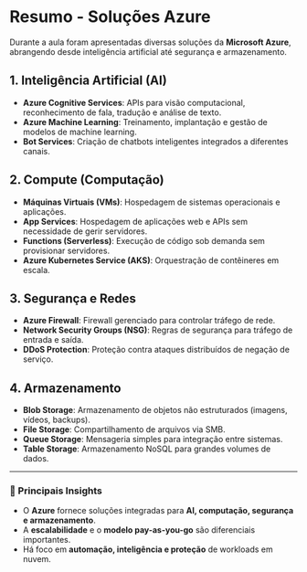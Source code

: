 # Resumo - Soluções Azure

Durante a aula foram apresentadas diversas soluções da **Microsoft Azure**, abrangendo desde inteligência artificial até segurança e armazenamento.  

## 1. Inteligência Artificial (AI)
- **Azure Cognitive Services**: APIs para visão computacional, reconhecimento de fala, tradução e análise de texto.  
- **Azure Machine Learning**: Treinamento, implantação e gestão de modelos de machine learning.  
- **Bot Services**: Criação de chatbots inteligentes integrados a diferentes canais.

## 2. Compute (Computação)
- **Máquinas Virtuais (VMs)**: Hospedagem de sistemas operacionais e aplicações.  
- **App Services**: Hospedagem de aplicações web e APIs sem necessidade de gerir servidores.  
- **Functions (Serverless)**: Execução de código sob demanda sem provisionar servidores.  
- **Azure Kubernetes Service (AKS)**: Orquestração de contêineres em escala.

## 3. Segurança e Redes
- **Azure Firewall**: Firewall gerenciado para controlar tráfego de rede.  
- **Network Security Groups (NSG)**: Regras de segurança para tráfego de entrada e saída.  
- **DDoS Protection**: Proteção contra ataques distribuídos de negação de serviço.

## 4. Armazenamento
- **Blob Storage**: Armazenamento de objetos não estruturados (imagens, vídeos, backups).  
- **File Storage**: Compartilhamento de arquivos via SMB.  
- **Queue Storage**: Mensageria simples para integração entre sistemas.  
- **Table Storage**: Armazenamento NoSQL para grandes volumes de dados.  

---

### 🔑 Principais Insights
- O **Azure** fornece soluções integradas para **AI, computação, segurança e armazenamento**.  
- A **escalabilidade** e o **modelo pay-as-you-go** são diferenciais importantes.  
- Há foco em **automação, inteligência e proteção** de workloads em nuvem.  
